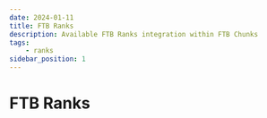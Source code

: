 ```yaml
---
date: 2024-01-11
title: FTB Ranks
description: Available FTB Ranks integration within FTB Chunks
tags:
    - ranks
sidebar_position: 1
---
```


# FTB Ranks